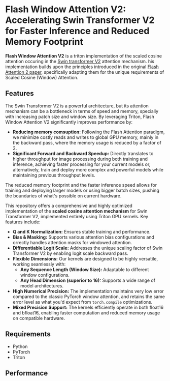 # Flash Window Attention V2: Accelerating Swin Transformer V2 for Faster Inference and Reduced Memory Footprint

**Flash Window Attention V2** is a triton implementation of the scaled cosine attention occuring in the [Swin transformer V2](https://arxiv.org/abs/2111.09883) attention mechanism. his implementation builds upon the principles introduced in the original [Flash Attention 2 paper](https://arxiv.org/abs/2307.08691), specifically adapting them for the unique requirements of Scaled Cosine (Window) Attention.

## Features

The Swin Transformer V2 is a powerful architecture, but its attention mechanism can be a bottleneck in terms of speed and memory, specially with increasing patch size and window size. By leveraging Triton, Flash Window Attention V2 significantly improves performance by:

* **Reducing memory comsuption:** Following the Flash Attention paradigm, we minimize costly reads and writes to global GPU memory, mainly in the backward pass, where the memory usage is reduced by a factor of 2.
* **Significant Forward and Backward Speedup:** Directly translates to higher throughput for image processing during both training and inference, achieving faster processing for your current models or, alternatively, train and deploy more complex and powerful models while maintaining previous throughput levels.

The reduced memory footprint and the faster inference speed allows for training and deploying larger models or using bigger batch sizes, pushing the boundaries of what's possible on current hardware.

This repository offers a comprehensive and highly optimized implementation of the **scaled cosine attention mechanism** for Swin Transformer V2, implemented entirely using Triton GPU kernels. Key features include:

* **Q and K Normalization:** Ensures stable training and performance.
* **Bias & Masking:** Supports various attention bias configurations and orrectly handles attention masks for windowed attention.
* **Differentiable Logit Scale:** Addresses the unique scaling factor of Swin Transformer V2 by enabling logit scale backward pass.
* **Flexible Dimensions:** Our kernels are designed to be highly versatile, working seamlessly with:
    * **Any Sequence Length (Window Size):** Adaptable to different window configurations.
    * **Any Head Dimension (superior to 16):** Supports a wide range of model architectures.
* **High Numerical Precision:** The implementation maintains very low error compared to the classic PyTorch window attention, and retains the same error level as what you'd expect from `torch.compile` optimizations.
* **Mixed Precision Support:** The kernels efficiently operate in both float16 and bfloat16, enabling faster computation and reduced memory usage on compatible hardware.

## Requirements

- Python
- PyTorch
- Triton

## Performance

